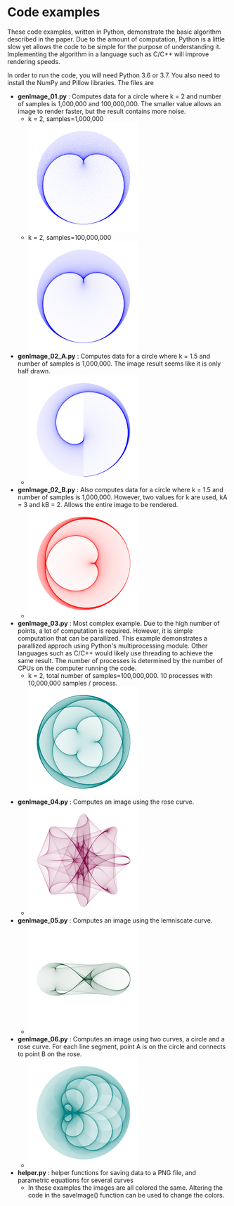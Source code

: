 # Code examples

These code examples, written in Python,
demonstrate the basic algorithm described in the paper.
Due to the amount of computation, Python is a little slow 
yet allows the code to be simple for the purpose of understanding it.
Implementing the algorithm in a language such as C/C++ will improve rendering speeds.

In order to run the code, you will need Python 3.6 or 3.7.  You also
need to install the NumPy and Pillow libraries. The files are

* **genImage_01.py** : Computes data for a circle where k = 2 and number of samples is 1,000,000 and 100,000,000.  The smaller value allows an image to render faster, but the result contains more noise.
  * k = 2, samples=1,000,000 <br><img src="image_1000000_01.png" alt="sample" width="250" />
  * k = 2, samples=100,000,000 <br><img src="image_100000000_01.png" alt="sample" width="250" />
* **genImage_02_A.py** : Computes data for a circle where k = 1.5 and number of samples is 1,000,000. The image result seems like it is only half drawn.
  * <img src="image_02_A.png" alt="sample" width="250" />
* **genImage_02_B.py** : Also computes data for a circle where k = 1.5 and number of samples is 1,000,000. However, two values for k are used, kA = 3 and kB = 2.  Allows the entire image to be rendered.
  * <img src="image_02_B.png" alt="sample" width="250" />
* **genImage_03.py** : Most complex example.  Due to the high number of points, a lot of computation is required.  However, it is simple computation that can be parallized.  This example demonstrates a parallized approch using Python's multiprocessing module.  Other languages such as C/C++ would likely use threading to achieve the same result.  The number of processes is determined by the number of CPUs on the computer running the code.
  * k = 2, total number of samples=100,000,000. 10 processes with 10,000,000 samples / process. <br><img src="image_03.png" alt="sample" width="250" />
* **genImage_04.py** : Computes an image using the rose curve.
  * <img src="image_04.png" alt="sample" width="250" />
* **genImage_05.py** : Computes an image using the lemniscate curve.
  * <img src="image_05.png" alt="sample" width="250" />
* **genImage_06.py** : Computes an image using two curves, a circle and a rose curve.  For each line segment, point A is on the circle and connects to point B on the rose.
  * <img src="image_06.png" alt="sample" width="250" />
* **helper.py** : helper functions for saving data to a PNG file, and parametric equations for several curves
  * In these examples the images are all colored the same.  Altering the code in the saveImage() function can be used to change the colors.
